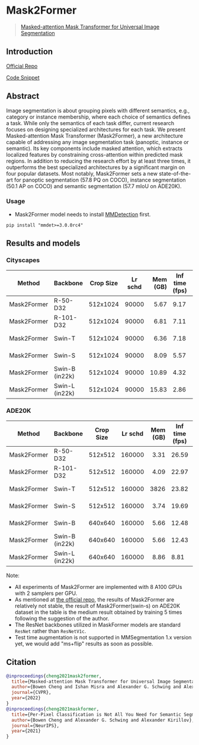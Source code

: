 # Mask2Former

> [Masked-attention Mask Transformer for Universal Image Segmentation](https://arxiv.org/abs/2112.01527)

## Introduction

<!-- [ALGORITHM] -->

<a href="https://github.com/facebookresearch/Mask2Former">Official Repo</a>

<a href="https://github.com/open-mmlab/mmdetection/blob/3.x/mmdet/models/dense_heads/mask2former_head.py">Code Snippet</a>

## Abstract

<!-- [ABSTRACT] -->

Image segmentation is about grouping pixels with different semantics, e.g., category or instance membership, where each choice of semantics defines a task. While only the semantics of each task differ, current research focuses on designing specialized architectures for each task. We present Masked-attention Mask Transformer (Mask2Former), a new architecture capable of addressing any image segmentation task (panoptic, instance or semantic). Its key components include masked attention, which extracts localized features by constraining cross-attention within predicted mask regions. In addition to reducing the research effort by at least three times, it outperforms the best specialized architectures by a significant margin on four popular datasets. Most notably, Mask2Former sets a new state-of-the-art for panoptic segmentation (57.8 PQ on COCO), instance segmentation (50.1 AP on COCO) and semantic segmentation (57.7 mIoU on ADE20K).

### Usage

- Mask2Former model needs to install [MMDetection](https://github.com/open-mmlab/mmdetection) first.

```shell
pip install "mmdet>=3.0.0rc4"
```

## Results and models

### Cityscapes

| Method      | Backbone       | Crop Size | Lr schd | Mem (GB) | Inf time (fps) | Device | mIoU  | mIoU(ms+flip) |                                                                                                                                                    config | download                                                                                                                                                                                                                                                                                                                                                                                                                                                                    |
| ----------- | -------------- | --------- | ------- | -------: | -------------- | ------ | ----- | ------------: | --------------------------------------------------------------------------------------------------------------------------------------------------------: | --------------------------------------------------------------------------------------------------------------------------------------------------------------------------------------------------------------------------------------------------------------------------------------------------------------------------------------------------------------------------------------------------------------------------------------------------------------------------- |
| Mask2Former | R-50-D32       | 512x1024  | 90000   |     5.67 | 9.17           | A100   | 80.44 |             - |                      [config](https://github.com/open-mmlab/mmsegmentation/blob/main/configs/mask2former/mask2former_r50_8xb2-90k_cityscapes-512x1024.py) | [model](https://download.openmmlab.com/mmsegmentation/v0.5/mask2former/mask2former_r50_8xb2-90k_cityscapes-512x1024/mask2former_r50_8xb2-90k_cityscapes-512x1024_20221202_140802-ffd9d750.pth) \| [log](https://download.openmmlab.com/mmsegmentation/v0.5/mask2former/mask2former_r50_8xb2-90k_cityscapes-512x1024/mask2former_r50_8xb2-90k_cityscapes-512x1024_20221202_140802.json)                                                                                      |
| Mask2Former | R-101-D32      | 512x1024  | 90000   |     6.81 | 7.11           | A100   | 80.80 |             - |                     [config](https://github.com/open-mmlab/mmsegmentation/blob/main/configs/mask2former/mask2former_r101_8xb2-90k_cityscapes-512x1024.py) | [model](https://download.openmmlab.com/mmsegmentation/v0.5/mask2former/mask2former_r101_8xb2-90k_cityscapes-512x1024/mask2former_r101_8xb2-90k_cityscapes-512x1024_20221130_031628-43e68666.pth) \| [log](https://download.openmmlab.com/mmsegmentation/v0.5/mask2former/mask2former_r101_8xb2-90k_cityscapes-512x1024/mask2former_r101_8xb2-90k_cityscapes-512x1024_20221130_031628.json))                                                                                 |
| Mask2Former | Swin-T         | 512x1024  | 90000   |     6.36 | 7.18           | A100   | 81.71 |             - |                   [config](https://github.com/open-mmlab/mmsegmentation/blob/main/configs/mask2former/mask2former_swin-t_8xb2-90k_cityscapes-512x1024.py) | [model](https://download.openmmlab.com/mmsegmentation/v0.5/mask2former/mask2former_swin-t_8xb2-90k_cityscapes-512x1024/mask2former_swin-t_8xb2-90k_cityscapes-512x1024_20221127_144501-36c59341.pth) \| [log](https://download.openmmlab.com/mmsegmentation/v0.5/mask2former/mask2former_swin-t_8xb2-90k_cityscapes-512x1024/mask2former_swin-t_8xb2-90k_cityscapes-512x1024_20221127_144501.json))                                                                         |
| Mask2Former | Swin-S         | 512x1024  | 90000   |     8.09 | 5.57           | A100   | 82.57 |             - |                   [config](https://github.com/open-mmlab/mmsegmentation/blob/main/configs/mask2former/mask2former_swin-s_8xb2-90k_cityscapes-512x1024.py) | [model](https://download.openmmlab.com/mmsegmentation/v0.5/mask2former/mask2former_swin-s_8xb2-90k_cityscapes-512x1024/mask2former_swin-s_8xb2-90k_cityscapes-512x1024_20221127_143802-9ab177f6.pth) \| [log](https://download.openmmlab.com/mmsegmentation/v0.5/mask2former/mask2former_swin-s_8xb2-90k_cityscapes-512x1024/mask2former_swin-s_8xb2-90k_cityscapes-512x1024_20221127_143802.json))                                                                         |
| Mask2Former | Swin-B (in22k) | 512x1024  | 90000   |    10.89 | 4.32           | A100   | 83.52 |             - | [config](https://github.com/open-mmlab/mmsegmentation/blob/main/configs/mask2former/mask2former_swin-b-in22k-384x384-pre_8xb2-90k_cityscapes-512x1024.py) | [model](https://download.openmmlab.com/mmsegmentation/v0.5/mask2former/mask2former_swin-b-in22k-384x384-pre_8xb2-90k_cityscapes-512x1024/mask2former_swin-b-in22k-384x384-pre_8xb2-90k_cityscapes-512x1024_20221203_045030-9a86a225.pth) \| [log](https://download.openmmlab.com/mmsegmentation/v0.5/mask2former/mask2former_swin-b-in22k-384x384-pre_8xb2-90k_cityscapes-512x1024/mask2former_swin-b-in22k-384x384-pre_8xb2-90k_cityscapes-512x1024_20221203_045030.json)) |
| Mask2Former | Swin-L (in22k) | 512x1024  | 90000   |    15.83 | 2.86           | A100   | 83.65 |             - | [config](https://github.com/open-mmlab/mmsegmentation/blob/main/configs/mask2former/mask2former_swin-l-in22k-384x384-pre_8xb2-90k_cityscapes-512x1024.py) | [model](https://download.openmmlab.com/mmsegmentation/v0.5/mask2former/mask2former_swin-l-in22k-384x384-pre_8xb2-90k_cityscapes-512x1024/mask2former_swin-l-in22k-384x384-pre_8xb2-90k_cityscapes-512x1024_20221202_141901-28ad20f1.pth) \| [log](https://download.openmmlab.com/mmsegmentation/v0.5/mask2former/mask2former_swin-l-in22k-384x384-pre_8xb2-90k_cityscapes-512x1024/mask2former_swin-l-in22k-384x384-pre_8xb2-90k_cityscapes-512x1024_20221202_141901.json)) |

### ADE20K

| Method      | Backbone       | Crop Size | Lr schd | Mem (GB) | Inf time (fps) | Device | mIoU  | mIoU(ms+flip) |                                                                                                                                                config | download                                                                                                                                                                                                                                                                                                                                                                                                                                                    |
| ----------- | -------------- | --------- | ------- | -------: | -------------- | ------ | ----- | ------------: | ----------------------------------------------------------------------------------------------------------------------------------------------------: | ----------------------------------------------------------------------------------------------------------------------------------------------------------------------------------------------------------------------------------------------------------------------------------------------------------------------------------------------------------------------------------------------------------------------------------------------------------- |
| Mask2Former | R-50-D32       | 512x512   | 160000  |     3.31 | 26.59          | A100   | 47.87 |             - |                      [config](https://github.com/open-mmlab/mmsegmentation/blob/main/configs/mask2former/mask2former_r50_8xb2-160k_ade20k-512x512.py) | [model](https://download.openmmlab.com/mmsegmentation/v0.5/mask2former/mask2former_r50_8xb2-160k_ade20k-512x512/mask2former_r50_8xb2-160k_ade20k-512x512_20221204_000055-2d1f55f1.pth) \| [log](https://download.openmmlab.com/mmsegmentation/v0.5/mask2former/mask2former_r50_8xb2-160k_ade20k-512x512/mask2former_r50_8xb2-160k_ade20k-512x512_20221204_000055.json))                                                                                     |
| Mask2Former | R-101-D32      | 512x512   | 160000  |     4.09 | 22.97          | A100   | 48.60 |             - |                     [config](https://github.com/open-mmlab/mmsegmentation/blob/main/configs/mask2former/mask2former_r101_8xb2-160k_ade20k-512x512.py) | [model](https://download.openmmlab.com/mmsegmentation/v0.5/mask2former/mask2former_r101_8xb2-160k_ade20k-512x512/mask2former_r101_8xb2-160k_ade20k-512x512_20221203_233905-b7135890.pth) \| [log](https://download.openmmlab.com/mmsegmentation/v0.5/mask2former/mask2former_r101_8xb2-160k_ade20k-512x512/mask2former_r101_8xb2-160k_ade20k-512x512_20221203_233905.json))                                                                                 |
| Mask2Former | Swin-T         | 512x512   | 160000  |     3826 | 23.82          | A100   | 48.66 |             - |                   [config](https://github.com/open-mmlab/mmsegmentation/blob/main/configs/mask2former/mask2former_swin-t_8xb2-160k_ade20k-512x512.py) | [model](https://download.openmmlab.com/mmsegmentation/v0.5/mask2former/mask2former_swin-t_8xb2-160k_ade20k-512x512/mask2former_swin-t_8xb2-160k_ade20k-512x512_20221203_234230-7d64e5dd.pth) \| [log](https://download.openmmlab.com/mmsegmentation/v0.5/mask2former/mask2former_swin-t_8xb2-160k_ade20k-512x512/mask2former_swin-t_8xb2-160k_ade20k-512x512_20221203_234230.json))                                                                         |
| Mask2Former | Swin-S         | 512x512   | 160000  |     3.74 | 19.69          | A100   | 51.24 |             - |                   [config](https://github.com/open-mmlab/mmsegmentation/blob/main/configs/mask2former/mask2former_swin-s_8xb2-160k_ade20k-512x512.py) | [model](https://download.openmmlab.com/mmsegmentation/v0.5/mask2former/mask2former_swin-s_8xb2-160k_ade20k-512x512/mask2former_swin-s_8xb2-160k_ade20k-512x512_20221204_143905-e715144e.pth) \| [log](https://download.openmmlab.com/mmsegmentation/v0.5/mask2former/mask2former_swin-s_8xb2-160k_ade20k-512x512/mask2former_swin-s_8xb2-160k_ade20k-512x512_20221204_143905.json))                                                                         |
| Mask2Former | Swin-B         | 640x640   | 160000  |     5.66 | 12.48          | A100   | 52.44 |             - |  [config](https://github.com/open-mmlab/mmsegmentation/blob/main/configs/mask2former/mask2former_swin-b-in1k-384x384-pre_8xb2-160k_ade20k-640x640.py) | [model](https://download.openmmlab.com/mmsegmentation/v0.5/mask2former/mask2former_swin-b-in1k-384x384-pre_8xb2-160k_ade20k-640x640/mask2former_swin-b-in1k-384x384-pre_8xb2-160k_ade20k-640x640_20221129_125118-a4a086d2.pth) \| [log](https://download.openmmlab.com/mmsegmentation/v0.5/mask2former/mask2former_swin-b-in1k-384x384-pre_8xb2-160k_ade20k-640x640/mask2former_swin-b-in1k-384x384-pre_8xb2-160k_ade20k-640x640_20221129_125118.json))     |
| Mask2Former | Swin-B (in22k) | 640x640   | 160000  |     5.66 | 12.43          | A100   | 53.90 |             - | [config](https://github.com/open-mmlab/mmsegmentation/blob/main/configs/mask2former/mask2former_swin-b-in22k-384x384-pre_8xb2-160k_ade20k-640x640.py) | [model](https://download.openmmlab.com/mmsegmentation/v0.5/mask2former/mask2former_swin-b-in22k-384x384-pre_8xb2-160k_ade20k-640x640/mask2former_swin-b-in22k-384x384-pre_8xb2-160k_ade20k-640x640_20221203_235230-7ec0f569.pth) \| [log](https://download.openmmlab.com/mmsegmentation/v0.5/mask2former/mask2former_swin-b-in22k-384x384-pre_8xb2-160k_ade20k-640x640/mask2former_swin-b-in22k-384x384-pre_8xb2-160k_ade20k-640x640_20221203_235230.json)) |
| Mask2Former | Swin-L (in22k) | 640x640   | 160000  |     8.86 | 8.81           | A100   | 56.01 |             - | [config](https://github.com/open-mmlab/mmsegmentation/blob/main/configs/mask2former/mask2former_swin-l-in22k-384x384-pre_8xb2-160k_ade20k-640x640.py) | [model](https://download.openmmlab.com/mmsegmentation/v0.5/mask2former/mask2former_swin-l-in22k-384x384-pre_8xb2-160k_ade20k-640x640/mask2former_swin-l-in22k-384x384-pre_8xb2-160k_ade20k-640x640_20221203_235933-7120c214.pth) \| [log](https://download.openmmlab.com/mmsegmentation/v0.5/mask2former/mask2former_swin-l-in22k-384x384-pre_8xb2-160k_ade20k-640x640/mask2former_swin-l-in22k-384x384-pre_8xb2-160k_ade20k-640x640_20221203_235933.json)) |

Note:

- All experiments of Mask2Former are implemented with 8 A100 GPUs with 2 samplers per GPU.
- As mentioned at [the official repo](https://github.com/facebookresearch/Mask2Former/issues/5), the results of Mask2Former are relatively not stable, the result of Mask2Former(swin-s) on ADE20K dataset in the table is the medium result obtained by training 5 times following the suggestion of the author.
- The ResNet backbones utilized in MaskFormer models are standard `ResNet` rather than `ResNetV1c`.
- Test time augmentation is not supported in MMSegmentation 1.x version yet, we would add "ms+flip" results as soon as possible.

## Citation

```bibtex
@inproceedings{cheng2021mask2former,
  title={Masked-attention Mask Transformer for Universal Image Segmentation},
  author={Bowen Cheng and Ishan Misra and Alexander G. Schwing and Alexander Kirillov and Rohit Girdhar},
  journal={CVPR},
  year={2022}
}
@inproceedings{cheng2021maskformer,
  title={Per-Pixel Classification is Not All You Need for Semantic Segmentation},
  author={Bowen Cheng and Alexander G. Schwing and Alexander Kirillov},
  journal={NeurIPS},
  year={2021}
}
```

